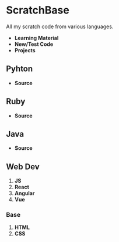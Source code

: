 # ScratchBase

All my scratch code from various languages.
+ **Learning Material**
+ **New/Test Code**
+ **Projects**


## Pyhton

+ **Source**
## Ruby

+ **Source**
## Java

+ **Source**
## Web Dev

1. **JS**
2. **React**
3. **Angular**
4. **Vue**

### Base

1. **HTML**
2. **CSS**




